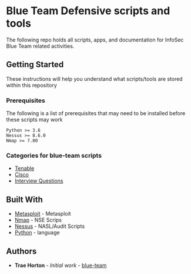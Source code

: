 # Blue Team Defensive scripts and tools

The following repo holds all scripts, apps, and documentation for InfoSec Blue Team related activities.

## Getting Started

These instructions will help you understand what scripts/tools are stored within this repository

### Prerequisites

The following is a list of prerequisites that may need to be installed before these scripts may work
```
Python >= 3.6
Nessus >= 8.6.0
Nmap >= 7.80
```

### Categories for blue-team scripts
* [Tenable](https://github.com/Sorsnce/blue-team/tree/master/Tenable)
* [Cisco](https://github.com/Sorsnce/blue-team/tree/master/Cisco)
* [Interview Questions](https://github.com/Sorsnce/blue-team/tree/master/BlueTeam-Interview)


## Built With

* [Metasploit](https://www.metasploit.com/) - Metasploit
* [Nmap](https://nmap.org/) - NSE Scrips
* [Nessus](https://www.tenable.com/downloads/nessus) - NASL/Audit Scripts
* [Python](https://www.python.org/) - language

## Authors

* **Trae Horton** - *Initial work* - [blue-team](https://github.com/Sorsnce/blue-team)
